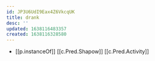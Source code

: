 ```yaml
---
id: JP3U6UdI9Eax4Z6VkcqUK
title: drank
desc: ''
updated: 1638116483357
created: 1638116328580
---
```




- [[p.instanceOf]] [[c.Pred.Shapow]] [[c.Pred.Activity]]
